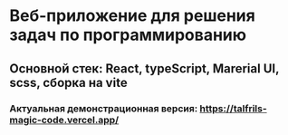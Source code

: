 # Веб-приложение для решения задач по программированию

## Основной стек: React, typeScript, Marerial UI, scss, сборка на vite

### Актуальная демонстрационная версия: https://talfrils-magic-code.vercel.app/